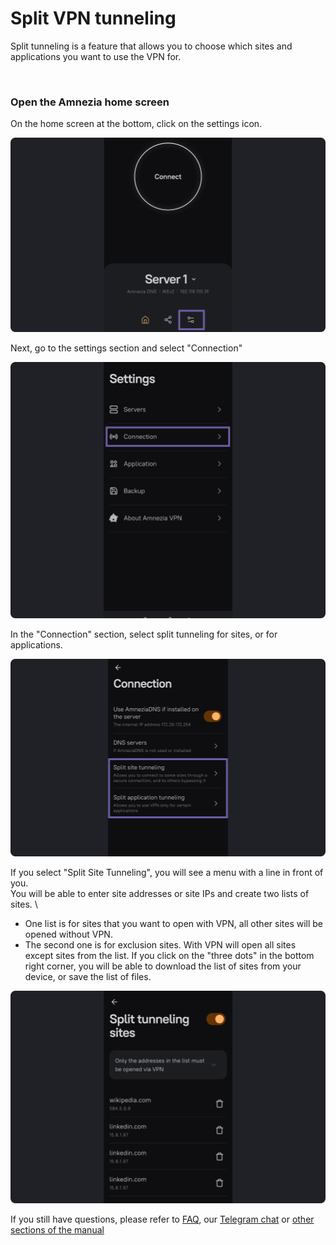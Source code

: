 # Split VPN tunneling

Split tunneling is a feature that allows you to choose which sites and applications you want to use the VPN for.

&nbsp;

### Open the Amnezia home screen

On the home screen at the bottom, click on the settings icon.

![](https://raw.githubusercontent.com/amnezia-vpn/amnezia.org-content/master/docs/en/instructions/21_split_tunneling/img/st_en_1.png)

Next, go to the settings section and select "Connection"

![](https://raw.githubusercontent.com/amnezia-vpn/amnezia.org-content/master/docs/en/instructions/21_split_tunneling/img/st_en_2.png)

In the "Connection" section, select split tunneling for sites, or for applications.

![](https://raw.githubusercontent.com/amnezia-vpn/amnezia.org-content/master/docs/en/instructions/21_split_tunneling/img/st_en_3.png)

If you select "Split Site Tunneling", you will see a menu with a line in front of you.\
You will be able to enter site addresses or site IPs and create two lists of sites. \
- One list is for sites that you want to open with VPN, all other sites will be opened without VPN.
- The second one is for exclusion sites.  With VPN will open all sites except sites from the list.
If you click on the "three dots" in the bottom right corner, you will be able to download the list of sites from your device, or save the list of files.

![](https://raw.githubusercontent.com/amnezia-vpn/amnezia.org-content/master/docs/en/instructions/21_split_tunneling/img/st_en_4.png)

 If you still have questions, please refer to [FAQ], our [Telegram chat] or [other sections of the manual]


[about-int-link]: /about
[FAQ]: ../faq
[telegram chat]: https://t.me/amnezia_vpn_en
[other sections of the manual]: ../instructions



